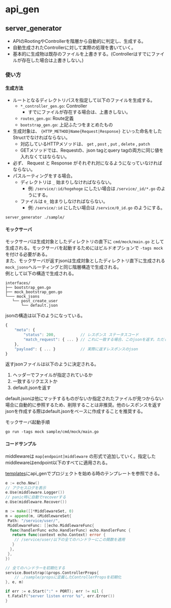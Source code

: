 # api_gen

## server_generator

- APIのRootingやControllerを階層から自動的に判定し、生成する。
- 自動生成されたControllerに対して実際の処理を書いていく。
- 基本的に生成物は既存のファイルを上書きする。(Controllerはすでにファイルが存在した場合は上書きしない。)

### 使い方

#### 生成方法

- ルートとなるディレクトリパスを指定して以下のファイルを生成する。
  - `*_controller_gen.go`: Controller
    - すでにファイルが存在する場合は、上書きしない。
  - `routes_gen.go`: Route定義
  - `bootstrap_gen.go`: 上記ふたつをまとめたもの
- 生成対象は、 `{HTTP_METHOD}Name{Request|Response}` といった命名をしたStructでなければならない。
  - 対応しているHTTPメソッドは、 `get` , `post` , `put` , `delete` , `patch`
  - GETメソッドでは、Requestの、json tagとquery tagの両方に同じ値を入れなくてはならない。
- 必ず、 Request と Response がそれぞれ対になるようになっていなければならない。
- パスルーティングをする場合。
  - ディレクトリは `_` 始まりしなければならない。
    - 例: `/service/:id/hogehoge` にしたい場合は `/service/_id/*.go` のようにする。
  - ファイルは `0_` 始まりしなければならない。
    - 例: `/service/:id` にしたい場合は `/service/0_id.go` のようにする。

```console
server_generator ./sample/
```

#### モックサーバ

モックサーバは生成対象としたディレクトリの直下に `cmd/mock/main.go` として生成される。モックサーバを起動するためにはビルドオプションで `-tags mock` を付ける必要がある。  
また、モックサーバが返すjsonは生成対象としたディレクトリ直下に生成される`mock_jsons`へルーティングと同じ階層構造で生成される。  
例として以下の構造で生成される。

```text
interfaces/
├── bootstrap_gen.go
├── mock_bootstrap_gen.go
└─── mock_jsons
   └── post_create_user
       └── default.json
```

jsonの構造は以下のようになっている。

```javascript
{
    "meta": {
        "status": 200,           // レスポンス ステータスコード
        "match_request": { ... } // これに一致する場合、このjsonを返す。ただし、オプションでファイルが指定された場合はこの限りではない。
    },
    "payload": { ... }           // 実際に返すレスポンスのjson
}
```

返すjsonファイルは以下のように決定される。

1. ヘッダーでファイルが指定されているか
2. 一致するリクエストか
3. default.jsonを返す

default.jsonは他にマッチするものがないか指定されたファイルが見つからない場合に自動的に参照するため、削除することは非推奨。他のレスポンスを返すjsonを作成する際はdefault.jsonをベースに作成することを推奨する。  

モックサーバ起動手順

```shell script
go run -tags mock sample/cmd/mock/main.go
```

#### コードサンプル

middlewareは `map[endpoint]middleware` の形式で追加していく。指定したmiddlewareはendpoint以下のすべてに適用される。

[templates](../templates)にapi_genでプロジェクトを始める時のテンプレートを参照できる。

```go
e := echo.New()
// アクセスログを表示
e.Use(middleware.Logger())
// panic時に自動でrecoverする
e.Use(middleware.Recover())

m := make([]*MiddlewareSet, 0)
m = append(m, &MiddlewareSet{
 Path: "/service/user/",
 MiddlewareFunc: []echo.MiddlewareFunc{
  func(handlerFunc echo.HandlerFunc) echo.HandlerFunc {
   return func(context echo.Context) error {
    // /service/user/以下の全てのハンドラーにこの関数を適用
   }
  },
 },
})

// 全てのハンドラーを初期化する
service.Bootstrap(&props.ControllerProps{
    // ./sample/propsに定義したControllerPropsを初期化
}, e, m)

if err := e.Start(":" + PORT); err != nil {
 t.Fatalf("server listen error %s", err.Error())
}
```
